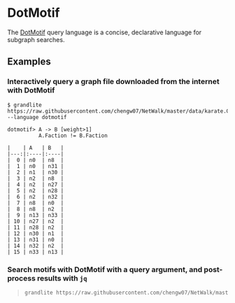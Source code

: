 # DotMotif

The [DotMotif](https://github.com/aplbrain/dotmotif) query language is a concise, declarative language for subgraph searches.

## Examples

### Interactively query a graph file downloaded from the internet with DotMotif

```
$ grandlite https://raw.githubusercontent.com/chengw07/NetWalk/master/data/karate.GraphML --language dotmotif

dotmotif> A -> B [weight>1]
          A.Faction != B.Faction

|    | A   | B   |
|---:|:----|:----|
|  0 | n0  | n8  |
|  1 | n0  | n31 |
|  2 | n1  | n30 |
|  3 | n2  | n8  |
|  4 | n2  | n27 |
|  5 | n2  | n28 |
|  6 | n2  | n32 |
|  7 | n8  | n0  |
|  8 | n8  | n2  |
|  9 | n13 | n33 |
| 10 | n27 | n2  |
| 11 | n28 | n2  |
| 12 | n30 | n1  |
| 13 | n31 | n0  |
| 14 | n32 | n2  |
| 15 | n33 | n13 |
```

### Search motifs with DotMotif with a query argument, and post-process results with `jq`

> ```bash
> grandlite https://raw.githubusercontent.com/chengw07/NetWalk/master/data/karate.GraphML --language dotmotif -o jsonl --query 'A->B [weight>5]' | jq '.A'
> ```
